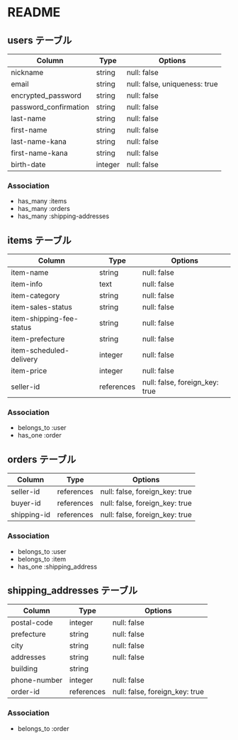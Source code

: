 # README

<!-- This README would normally document whatever steps are necessary to get the
application up and running.

Things you may want to cover:

* Ruby version

* System dependencies

* Configuration

* Database creation

* Database initialization

* How to run the test suite

* Services (job queues, cache servers, search engines, etc.)

* Deployment instructions

* ... -->

## users テーブル
| Column               | Type   | Options                       |
| ------------------   | ------ | -----------                   |
| nickname             | string | null: false                   |
| email                | string | null: false, uniqueness: true |
| encrypted_password   | string | null: false                   |
| password_confirmation| string | null: false                   |
| last-name            | string | null: false                   |
| first-name           | string | null: false                   |
| last-name-kana       | string | null: false                   |
| first-name-kana      | string | null: false                   |
| birth-date           | integer| null: false                   |

### Association
- has_many :items
- has_many :orders
- has_many :shipping-addresses


## items テーブル
| Column                  | Type       | Options                         |
| -------                 | ---------- | ------------------------------  |
| item-name               | string     | null: false                     |
| item-info               | text       | null: false                     |
| item-category           | string     | null: false                     |
| item-sales-status       | string     | null: false                     |
| item-shipping-fee-status| string     | null: false                     |
| item-prefecture         | string     | null: false                     |
| item-scheduled-delivery | integer    | null: false                     |
| item-price              | integer    | null: false                     |
| seller-id               | references | null: false, foreign_key: true  |

### Association
- belongs_to :user
- has_one    :order


## orders テーブル
| Column           | Type       | Options                        |
| ---------------- | ---------- | ------------------------------ |
| seller-id        | references | null: false, foreign_key: true |
| buyer-id         | references | null: false, foreign_key: true |
| shipping-id      | references | null: false, foreign_key: true |

### Association
- belongs_to :user
- belongs_to :item
- has_one    :shipping_address


## shipping_addresses テーブル
| Column             | Type       | Options                        |
| -----------------  | ---------- | ------------------------------ |
| postal-code        | integer    | null: false                    |
| prefecture         | string     |  null: false                   |
| city               | string     | null: false                    |
| addresses          | string     | null: false                    |
| building           | string     |                                |
| phone-number       | integer    | null: false                    |
| order-id           | references | null: false, foreign_key: true |

### Association
- belongs_to :order
